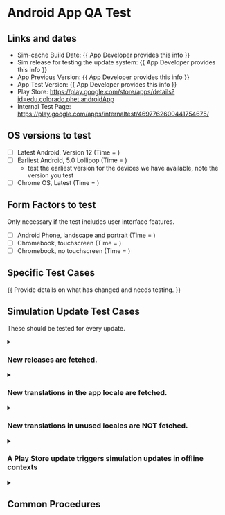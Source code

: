 # Android App QA Test

## Links and dates

- Sim-cache Build Date: {{ App Developer provides this info }}
- Sim release for testing the update system: {{ App Developer provides this info }}
- App Previous Version: {{ App Developer provides this info }}
- App Test Version: {{ App Developer provides this info }}
- Play Store: https://play.google.com/store/apps/details?id=edu.colorado.phet.androidApp
- Internal Test Page: https://play.google.com/apps/internaltest/4697762600441754675/

## OS versions to test

- [ ] Latest Android, Version 12 (Time = )
- [ ] Earliest Android, 5.0 Lollipop (Time = )
    - test the earliest version for the devices we have available, note the version you test
- [ ] Chrome OS, Latest (Time = )

## Form Factors to test

Only necessary if the test includes user interface features.

- [ ] Android Phone, landscape and portrait (Time = )
- [ ] Chromebook, touchscreen (Time = )
- [ ] Chromebook, no touchscreen (Time = )

## Specific Test Cases

{{ Provide details on what has changed and needs testing. }}


## Simulation Update Test Cases

These should be tested for every update.


<details>
<summary>
<h3>New releases are fetched.</h3>
</summary>

1. Identify a sim release that occurred after the last sim-cache build date.
2. Follow the steps for Testing an initial Play Store installation
3. Open the app, making sure that internet access is enabled on the device.
4. Within 2 hours, the app should have the new sim release identified in step 1.
</details>


<details>
<summary>
<h3>New translations in the app locale are fetched.</h3>
</summary>

1. Switch the device to a non-English locale - preferably a language that uses upper/lower case
2. Follow the steps for Testing an initial Play Store installation
3. Open the app, making sure that internet access is enabled on the device.
4. Identify a word that can change from upper to lower case and publish a translation with rosetta.
5. Wait 24 hours at least.
6. The app should now have the case change from step 4. Reverse step 4 and publish the translation.
</details>


<details>
<summary>
<h3>New translations in unused locales are NOT fetched.</h3>
</summary>

1. Switch the device to the English locale.
2. Follow the steps for Testing an initial Play Store installation
3. Open the app, making sure that internet access is enabled on the device.
4. Identify a word that can change from upper to lower case and publish a translation with rosetta.
5. Wait 24 hours at least, DO NOT open the app during this period.
6. Put the device in airplane mode.
7. Switch the device to the locale for the translation from step 4.
8. Open the app, it should NOT have the translation change present. Revert the step 4 translation and publish the translation.
</details>


<details>
<summary>
<h3>A Play Store update triggers simulation updates in offline contexts</h3>
</summary>

One use case for our app is offline use.  The typical story here is a rural school with no internet access in the class room.  An IT support person regularly takes a teacher's classroom devices somewhere there is internet and runs play store updates, without running the PhET App itself.  In this situation the app is only opened in the absence of an internet connection, so the online sim update system never has a chance to work.  Thus, when a Play Store update happens, the app should use the sims packaged with the app.
  
Testing this use case is very similar to testing a play store update (see above), except whenever the app is open the device should be in airplane mode.

1. Uninstall the PhET Android App.
2. Visit https://play.google.com/apps/internaltest/4697762600441754675/ and switch to the google account you use on the Play Store. If there is a button called "Leave Program" then click it.
3. Clear the Play Store cache.
4. Verify the [Play Store](https://play.google.com/store/apps/details?id=edu.colorado.phet.androidApp) is offering the old previous version of the app install it.
5. Put the device in airplane mode.
6. Open the app (important!).
7. Force stop the app.
8. Take the device out of airplane mode.
9. Visit https://play.google.com/apps/internaltest/4697762600441754675/ and switch to the google account you use on the Play Store. Click Accept Invite.
10. Clear the Play Store cache.
11. Verify that the [Play Store](https://play.google.com/store/apps/details?id=edu.colorado.phet.androidApp) is offering an upgrade to the latest version and click Upgrade.
12. Put the device in airplane mode.
13. Open the app again, it should have the sims that are available in the sim-cache.
</details>


<details>
  
<summary>
<h2>Common Procedures</h2>
</summary>

<details>
<summary>
<h3>Clear the Play Store cache</h3>
</summary>

This should allow you to instantly switch to your selected track for your Play Store user.

1. On your Android device go to Settings > Apps > Google Play Store. (Shortcut: long tap on the play store and click App Info)
2. Click Force Stop.
3. Click Storage and click Clear Cache (no need to click Clear Data)
4. Open https://play.google.com/store/apps/details?id=edu.colorado.phet.androidApp in the Play Store on your device.
</details>



<details>
<summary>
<h3>Testing an initial Play Store installation</h3>
</summary>

1. Uninstall the PhET Android App.
2. Visit https://play.google.com/apps/internaltest/4697762600441754675/ and switch to the Google account you use on the Play Store. If there is a button called "Accept Invite" then click it.
3. Clear the Play Store cache.
4. Visit the [Play Store](https://play.google.com/store/apps/details?id=edu.colorado.phet.androidApp) and verify that it is offering the latest version, then click Install.
</details>


<details>
<summary>
<h3>Testing a Play Store Update</h3>
</summary>

1. Uninstall the PhET Android App.
2. Visit https://play.google.com/apps/internaltest/4697762600441754675/ and switch to the google account you use on the Play Store. If there is a button called "Leave Program" then click it.
3. Clear the Play Store cache.
4. Verify the [Play Store](https://play.google.com/store/apps/details?id=edu.colorado.phet.androidApp) is offering the old previous version of the app install it.
5. Open the app (important!).
6. Visit https://play.google.com/apps/internaltest/4697762600441754675/ and switch to the google account you use on the Play Store. Click Accept Invite.
7. Clear the Play Store cache.
8. Verify that the [Play Store](https://play.google.com/store/apps/details?id=edu.colorado.phet.androidApp) is offering an upgrade to the latest version and click Upgrade.
9. Open the app again and conduct upgrade specific testing.
</details> 

</details>
